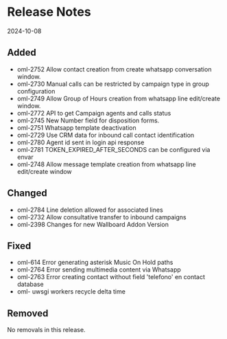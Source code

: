 # Release Notes
2024-10-08

## Added

- oml-2752 Allow contact creation from create whatsapp conversation window.
- oml-2730 Manual calls can be restricted by campaign type in group configuration
- oml-2749 Allow Group of Hours creation from whatsapp line edit/create window.
- oml-2772 API to get Campaign agents and calls status
- oml-2745 New Number field for disposition forms.
- oml-2751 Whatsapp template deactivation
- oml-2729 Use CRM data for inbound call contact identification
- oml-2780 Agent id sent in login api response
- oml-2781 TOKEN_EXPIRED_AFTER_SECONDS can be configured via envar
- oml-2748 Allow message template creation from whatsapp line edit/create window

## Changed

- oml-2784 Line deletion allowed for associated lines
- oml-2732 Allow consultative transfer to inbound campaigns
- oml-2398 Changes for new Wallboard Addon Version

## Fixed

- oml-614 Error generating asterisk Music On Hold paths
- oml-2764 Error sending multimedia content via Whatsapp
- oml-2763 Error creating contact without field 'telefono' en contact database
- oml- uwsgi workers recycle delta time 

## Removed

No removals in this release.
